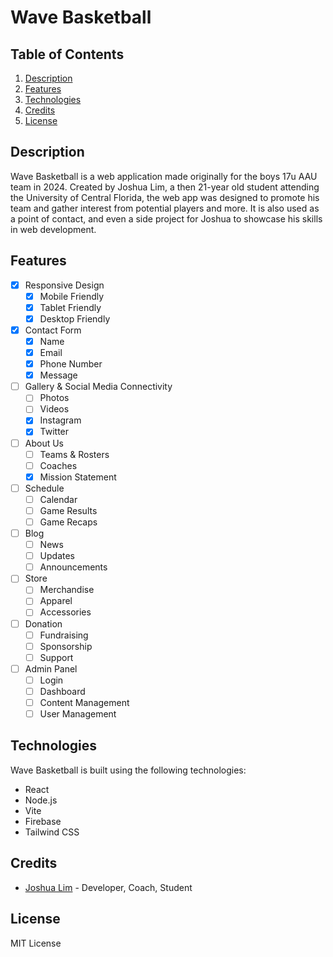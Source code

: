 # Wave Basketball

## Table of Contents
1. [Description](#description)
2. [Features](#features)
3. [Technologies](#technechologies)
4. [Credits](#credits)
5. [License](#license)

## Description

Wave Basketball is a web application made originally for the boys 17u AAU team in 2024. Created by Joshua Lim, a then 21-year old student attending the University of Central Florida, the web app was designed to promote his team and gather interest from potential players and more. It is also used as a point of contact, and even a side project for Joshua to showcase his skills in web development.

## Features

- [X] Responsive Design
    - [X] Mobile Friendly
    - [X] Tablet Friendly
    - [X] Desktop Friendly
- [X] Contact Form
    - [X] Name
    - [X] Email
    - [X] Phone Number
    - [X] Message
- [ ] Gallery & Social Media Connectivity
    - [ ] Photos
    - [ ] Videos
    - [X] Instagram
    - [X] Twitter
- [ ] About Us
    - [ ] Teams & Rosters
    - [ ] Coaches
    - [X] Mission Statement
- [ ] Schedule
    - [ ] Calendar
    - [ ] Game Results
    - [ ] Game Recaps
- [ ] Blog
    - [ ] News
    - [ ] Updates
    - [ ] Announcements
- [ ] Store
    - [ ] Merchandise
    - [ ] Apparel
    - [ ] Accessories
- [ ] Donation
    - [ ] Fundraising
    - [ ] Sponsorship
    - [ ] Support
- [ ] Admin Panel
    - [ ] Login
    - [ ] Dashboard
    - [ ] Content Management
    - [ ] User Management

## Technologies

Wave Basketball is built using the following technologies:

- React
- Node.js
- Vite
- Firebase
- Tailwind CSS

## Credits

- [Joshua Lim](https://github.com/joshualim30) - Developer, Coach, Student

## License

MIT License
